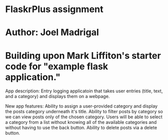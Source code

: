 # FlaskrPlus assignment
# Author: Joel Madrigal
# Building upon Mark Liffiton's starter code for "example flask application."
App description: Entry logging applicatoin that takes user entries (title, text, and a category) and displays them on a webpage.

New app features:
Ability to assign a user-provided category and display the posts category underneath it's title.
Ability to filter posts by category so we can view posts only of the chosen category. Users will
be able to select a category from a list without knowing all of the available categories and without
having to use the back button.
Ability to delete posts via a delete button.
